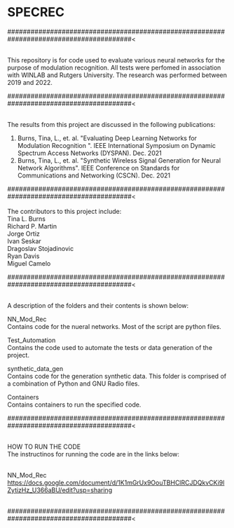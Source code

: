 # SPECREC

########################################################################################<<br /> <br />

This repository is for code used to evaluate various neural networks for the purpose of modulation recognition.  All tests were perfomed in association with WINLAB and Rutgers University. The research was performed between 2019 and 2022.    

########################################################################################<<br /> <br />

The results from this project are discussed in the following publications: <br />

1) Burns, Tina, L., et. al. "Evaluating Deep Learning Networks for Modulation Recognition ". IEEE International Symposium on Dynamic Spectrum Access Networks (DYSPAN). Dec. 2021 <br />
2) Burns, Tina, L., et. al. "Synthetic Wireless Signal Generation for Neural Network Algorithms". IEEE Conference on Standards for Communications and Networking (CSCN). Dec. 2021 <br />

########################################################################################<<br /> <br />
The contributors to this project include:<br />
Tina L. Burns <br />
Richard P. Martin <br />
Jorge Ortiz <br />
Ivan Seskar <br />
Dragoslav Stojadinovic <br />
Ryan Davis <br />
Miguel Camelo <br />

########################################################################################<<br /> <br />

A description of the folders and their contents is shown below: <br />

NN_Mod_Rec <br />
Contains code for the nueral networks.  Most of the script are python files. <br />

Test_Automation <br />
Contains the code used to automate the tests or data generation of the project.  <br />

synthetic_data_gen <br />
Contains code for the generation synthetic data. This folder is comprised of a combination of Python and GNU Radio files.  <br />

Containers <br />
Contains containers to run the specified code. <br />

########################################################################################<<br /> <br />

HOW TO RUN THE CODE <br />
The instructinos for running the code are in the links below: <br /> <br />

NN_Mod_Rec <br />
https://docs.google.com/document/d/1K1mGrUx9OouTBHClRCJDQkvCKi9lZytizHz_U366aBU/edit?usp=sharing <br /> <br />

########################################################################################<<br /> <br />

